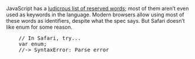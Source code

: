 JavaScript has a [ludicrous list of reserved words](https://developer.mozilla.org/en/Core_JavaScript_1.5_Reference/Reserved_Words); most of them aren’t even used as keywords in the language. Modern browsers allow using most of these words as identifiers, despite what the spec says. But Safari doesn’t like enum for some reason.

<pre lang="javascript">
    // In Safari, try...
    var enum;
    //-> SyntaxError: Parse error
</pre>
